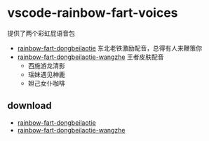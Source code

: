 # vscode-rainbow-fart-voices

提供了两个彩虹屁语音包

- [rainbow-fart-dongbeilaotie](https://github.com/lxfriday/vscode-rainbow-fart-voices/tree/master/rainbow-fart-dongbeilaotie) 东北老铁激励配音，总得有人来鞭策你
- [rainbow-fart-dongbeilaotie-wangzhe](https://github.com/lxfriday/vscode-rainbow-fart-voices/tree/master/rainbow-fart-dongbeilaotie) 王者皮肤配音
  - 西施游龙清影
  - 瑶妹遇见神鹿
  - 妲己女仆咖啡

## download

- [rainbow-fart-dongbeilaotie](https://github.com/lxfriday/vscode-rainbow-fart-voices/raw/master/release/rainbow-fart-dongbeilaotie.zip)
- [rainbow-fart-dongbeilaotie-wangzhe](https://github.com/lxfriday/vscode-rainbow-fart-voices/raw/master/release/rainbow-fart-dongbeilaotie-wangzhe.zip)

